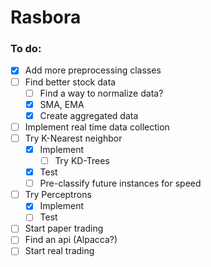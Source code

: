 # Rasbora

### To do: ###
- [x] Add more preprocessing classes
- [ ] Find better stock data
  - [ ] Find a way to normalize data?
  - [x] SMA, EMA
  - [x] Create aggregated data
- [ ] Implement real time data collection
- [ ] Try K-Nearest neighbor
  - [x] Implement
    - [ ] Try KD-Trees
  - [x] Test
  - [ ] Pre-classify future instances for speed
- [ ] Try Perceptrons
  - [x] Implement
  - [ ] Test
- [ ] Start paper trading
- [ ] Find an api (Alpacca?)
- [ ] Start real trading
